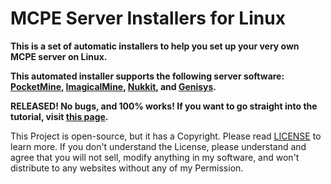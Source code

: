 # MCPE Server Installers for Linux

**This is a set of automatic installers to help you set up your very own MCPE server on Linux.**

**This automated installer supports the following server software: [PocketMine](https://github.com/PocketMine/PocketMine-MP), [ImagicalMine](https://github.com/ImagicalCorp/ImagicalMine), [Nukkit](https://github.com/Nukkit/Nukkit), and [Genisys](https://github.com/ITX-Tech/Genisys).**

**RELEASED! No bugs, and 100% works! If you want to go straight into the tutorial, visit [this page](https://github.com/CaptainDuck/MCPE-Installers/tree/master/Installers).**

This Project is open-source, but it has a Copyright. Please read [LICENSE](https://github.com/CaptainDuck/MCPE-Installers/blob/master/LICENSE) to learn more. If you don't understand the License, please understand and agree that you will not sell, modify anything in my software, and won't distribute to any websites without any of my Permission.

